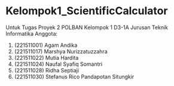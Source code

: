 # Kelompok1_ScientificCalculator
Untuk Tugas Proyek 2 POLBAN
Kelompok 1 D3-1A Jurusan Teknik Informatika
Anggota:
1. (221511001) Agam Andika
2. (221511017) Marshya Nurizzatuzzahra
3. (221511022) Mutia Hardita
4. (221511024) Naufal Syafiq Somantri
5. (221511028) Ridha Septiaji
6. (221511030) Stefanus Rico Pandapotan Situngkir
